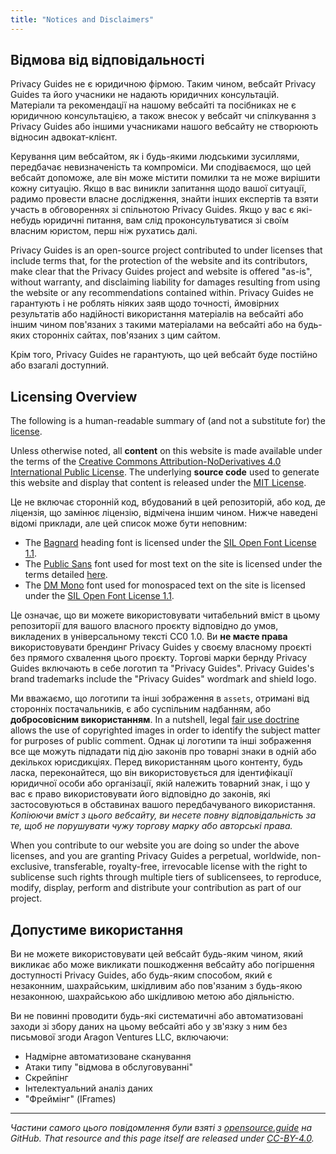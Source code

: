 ```yaml
---
title: "Notices and Disclaimers"
---
```


## Відмова від відповідальності

Privacy Guides не є юридичною фірмою. Таким чином, вебсайт Privacy Guides та його учасники не надають юридичних консультацій. Матеріали та рекомендації на нашому вебсайті та посібниках не є юридичною консультацією, а також внесок у вебсайт чи спілкування з Privacy Guides або іншими учасниками нашого вебсайту не створюють відносин адвокат-клієнт.

Керування цим вебсайтом, як і будь-якими людськими зусиллями, передбачає невизначеність та компроміси. Ми сподіваємося, що цей вебсайт допоможе, але він може містити помилки та не може вирішити кожну ситуацію. Якщо в вас виникли запитання щодо вашої ситуації, радимо провести власне дослідження, знайти інших експертів та взяти участь в обговореннях зі спільнотою Privacy Guides. Якщо у вас є які-небудь юридичні питання, вам слід проконсультуватися зі своїм власним юристом, перш ніж рухатись далі.

Privacy Guides is an open-source project contributed to under licenses that include terms that, for the protection of the website and its contributors, make clear that the Privacy Guides project and website is offered "as-is", without warranty, and disclaiming liability for damages resulting from using the website or any recommendations contained within. Privacy Guides не гарантують і не роблять ніяких заяв щодо точності, ймовірних результатів або надійності використання матеріалів на вебсайті або іншим чином пов'язаних з такими матеріалами на вебсайті або на будь-яких сторонніх сайтах, пов'язаних з цим сайтом.

Крім того, Privacy Guides не гарантують, що цей вебсайт буде постійно або взагалі доступний.

## Licensing Overview

<div class="admonition danger" markdown>

The following is a human-readable summary of (and not a substitute for) the [license](/license).

</div>

Unless otherwise noted, all **content** on this website is made available under the terms of the [Creative Commons Attribution-NoDerivatives 4.0 International Public License](https://github.com/privacyguides/privacyguides.org/blob/main/LICENSE). The underlying **source code** used to generate this website and display that content is released under the [MIT License](https://github.com/privacyguides/privacyguides.org/tree/main/LICENSE-CODE).

Це не включає сторонній код, вбудований в цей репозиторій, або код, де ліцензія, що замінює ліцензію, відмічена іншим чином. Нижче наведені відомі приклади, але цей список може бути неповним:

* The [Bagnard](https://github.com/privacyguides/brand/tree/67166ed8b641d8ac1837d0b75329e02ed4056704/fonts/Bagnard) heading font is licensed under the [SIL Open Font License 1.1](https://github.com/privacyguides/brand/blob/67166ed8b641d8ac1837d0b75329e02ed4056704/fonts/Bagnard/LICENSE.txt).
* The [Public Sans](https://github.com/privacyguides/brand/tree/67166ed8b641d8ac1837d0b75329e02ed4056704/fonts/Public%20Sans) font used for most text on the site is licensed under the terms detailed [here](https://github.com/privacyguides/brand/blob/67166ed8b641d8ac1837d0b75329e02ed4056704/fonts/Public%20Sans/LICENSE.txt).
* The [DM Mono](https://github.com/privacyguides/brand/tree/67166ed8b641d8ac1837d0b75329e02ed4056704/fonts/DM%20Mono) font used for monospaced text on the site is licensed under the [SIL Open Font License 1.1](https://github.com/privacyguides/brand/blob/67166ed8b641d8ac1837d0b75329e02ed4056704/fonts/DM%20Mono/LICENSE.txt).

Це означає, що ви можете використовувати читабельний вміст в цьому репозиторії для вашого власного проєкту відповідно до умов, викладених в універсальному тексті CC0 1.0. Ви **не маєте права** використовувати брендинг Privacy Guides у своєму власному проєкті без прямого схвалення цього проєкту. Торгові марки бернду Privacy Guides включають в себе логотип та "Privacy Guides". Privacy Guides's brand trademarks include the "Privacy Guides" wordmark and shield logo.

Ми вважаємо, що логотипи та інші зображення в `assets`, отримані від сторонніх постачальників, є або суспільним надбанням, або **добросовісним використанням**. In a nutshell, legal [fair use doctrine](https://copyright.gov/fair-use/more-info.html) allows the use of copyrighted images in order to identify the subject matter for purposes of public comment. Однак ці логотипи та інші зображення все ще можуть підпадати під дію законів про товарні знаки в одній або декількох юрисдикціях. Перед використанням цього контенту, будь ласка, переконайтеся, що він використовується для ідентифікації юридичної особи або організації, якій належить товарний знак, і що у вас є право використовувати його відповідно до законів, які застосовуються в обставинах вашого передбачуваного використання. *Копіюючи вміст з цього вебсайту, ви несете повну відповідальність за те, щоб не порушувати чужу торгову марку або авторські права.*

When you contribute to our website you are doing so under the above licenses, and you are granting Privacy Guides a perpetual, worldwide, non-exclusive, transferable, royalty-free, irrevocable license with the right to sublicense such rights through multiple tiers of sublicensees, to reproduce, modify, display, perform and distribute your contribution as part of our project.

## Допустиме використання

Ви не можете використовувати цей вебсайт будь-яким чином, який викликає або може викликати пошкодження вебсайту або погіршення доступності Privacy Guides, або будь-яким способом, який є незаконним, шахрайським, шкідливим або пов'язаним з будь-якою незаконною, шахрайською або шкідливою метою або діяльністю.

Ви не повинні проводити будь-які систематичні або автоматизовані заходи зі збору даних на цьому вебсайті або у зв'язку з ним без письмової згоди Aragon Ventures LLC, включаючи:

* Надмірне автоматизоване сканування
* Атаки типу "відмова в обслуговуванні"
* Скрейпінг
* Інтелектуальний аналіз даних
* "Фреймінг" (IFrames)

---

*Частини самого цього повідомлення були взяті з [opensource.guide](https://github.com/github/opensource.guide/blob/master/notices.md) на GitHub. That resource and this page itself are released under [CC-BY-4.0](https://creativecommons.org/licenses/by-sa/4.0).*
